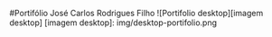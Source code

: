 #Portifólio José Carlos Rodrigues Filho
![Portifolio desktop][imagem desktop]
[imagem desktop]: img/desktop-portifolio.png
